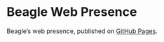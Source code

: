 # Beagle Web Presence

Beagle’s web presence, published on [GitHub Pages](https://Beagle-PSE.github.io/Beagle/branches/evaex-visitors).